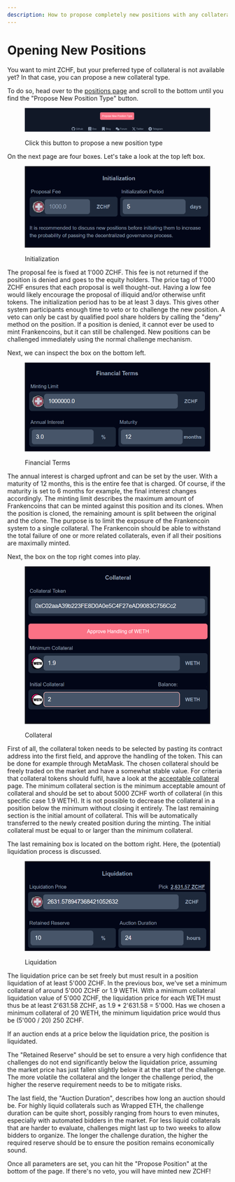 ```yaml
---
description: How to propose completely new positions with any collateral.
---
```


# Opening New Positions

You want to mint ZCHF, but your preferred type of collateral is not available yet? In that case, you can propose a new collateral type.&#x20;

To do so, head over to the [positions page](https://app.frankencoin.com/positions) and scroll to the bottom until you find the "Propose New Position Type" button.&#x20;

<figure><img src="../.gitbook/assets/kuva (2).png" alt=""><figcaption><p>Click this button to propose a new position type</p></figcaption></figure>

On the next page are four boxes. Let's take a look at the top left box.&#x20;

<figure><img src="../.gitbook/assets/kuva (7).png" alt=""><figcaption><p>Initialization</p></figcaption></figure>

The proposal fee is fixed at 1'000 ZCHF. This fee is not returned if the position is denied and goes to the equity holders. The price tag of 1'000 ZCHF ensures that each proposal is well thought-out. Having a low fee would likely encourage the proposal of illiquid and/or otherwise unfit tokens. The initialization period has to be at least 3 days. This gives other system participants enough time to veto or to challenge the new position. A veto can only be cast by qualified pool share holders by calling the "deny" method on the position. If a position is denied, it cannot ever be used to mint Frankencoins, but it can still be challenged. New positions can be challenged immediately using the normal challenge mechanism.&#x20;

Next, we can inspect the box on the bottom left.

<figure><img src="../.gitbook/assets/kuva (10).png" alt=""><figcaption><p>Financial Terms</p></figcaption></figure>

The annual interest is charged upfront and can be set by the user. With a maturity of 12 months, this is the entire fee that is charged. Of course, if the maturity is set to 6 months for example, the final interest changes accordingly. The minting limit describes the maximum amount of Frankencoins that can be minted against this position and its clones. When the position is cloned, the remaining amount is split between the original and the clone. The purpose is to limit the exposure of the Frankencoin system to a single collateral. The Frankencoin should be able to withstand the total failure of one or more related collaterals, even if all their positions are maximally minted.

Next, the box on the top right comes into play.&#x20;

<figure><img src="../.gitbook/assets/kuva (14).png" alt=""><figcaption><p>Collateral</p></figcaption></figure>

First of all, the collateral token needs to be selected by pasting its contract address into the first field, and approve the handling of the token. This can be done for example through MetaMask. The chosen collateral should be freely traded on the market and have a somewhat stable value. For criteria that collateral tokens should fulfil, have a look at the [acceptable collateral](https://github.com/Frankencoin-ZCHF/FrankenCoin/discussions/11) page. The minimum collateral section is the minimum acceptable amount of collateral and should be set to about 5000 ZCHF worth of collateral (in this specific case 1.9 WETH). It is not possible to decrease the collateral in a position below the minimum without closing it entirely. The last remaining section is the initial amount of collateral. This will be automatically transferred to the newly created position during the minting. The initial collateral must be equal to or larger than the minimum collateral.&#x20;

The last remaining box is located on the bottom right. Here, the (potential) liquidation process is discussed.&#x20;

<figure><img src="../.gitbook/assets/kuva (16).png" alt=""><figcaption><p>Liquidation</p></figcaption></figure>

The liquidation price can be set freely but must result in a position liquidation of at least 5'000 ZCHF. In the previous box, we've set a minimum collateral of around 5'000 ZCHF or 1.9 WETH. With a minimum collateral liquidation value of 5'000 ZCHF, the liquidation price for each WETH must thus be at least 2'631.58 ZCHF, as 1.9 \* 2'631.58 = 5'000. Has we chosen a minimum collateral of 20 WETH, the minimum liquidation price would thus be (5'000 / 20) 250 ZCHF.&#x20;

If an auction ends at a price below the liquidation price, the position is liquidated.&#x20;

The "Retained Reserve" should be set to ensure a very high confidence that challenges do not end significantly below the liquidation price, assuming the market price has just fallen slightly below it at the start of the challenge. The more volatile the collateral and the longer the challenge period, the higher the reserve requirement needs to be to mitigate risks.

The last field, the "Auction Duration", describes how long an auction should be. For highly liquid collaterals such as Wrapped ETH, the challenge duration can be quite short, possibly ranging from hours to even minutes, especially with automated bidders in the market. For less liquid collaterals that are harder to evaluate, challenges might last up to two weeks to allow bidders to organize. The longer the challenge duration, the higher the required reserve should be to ensure the position remains economically sound.

Once all parameters are set, you can hit the "Propose Position" at the bottom of the page. If there's no veto, you will have minted new ZCHF!
